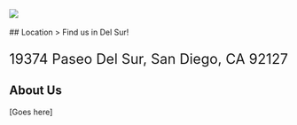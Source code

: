 <meta name="viewport" content="width=device-width, initial-scale=1.0">
<div style="width:100%"><img src="{{site.baseurl}}/images/catcafepic.jpeg"></div>
<br>
## Location
> Find us in Del Sur!
<p style="font-size:25px">19374 Paseo Del Sur, San Diego, CA 92127</p>

## About Us

[Goes here]